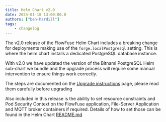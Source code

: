 ```yaml
---
title: Helm Chart v2.0 
date: 2024-01-18 13:00:00.0
authors: ["ben-hardill"]
tags:
    - changelog
---
```


The v2.0 release of the FlowFuse Helm Chart includes a breaking change for deployments making use of the `forge.localPostgresql` setting. This is where the helm chart installs a dedicated PostgreSQL database instance.

With v2.0 we have updated the version of the Bitnami PostgreSQL Helm sub-chart we bundle and the upgrade process will require some manual intervention to ensure things work correctly.

The steps are documented on the [Upgrade instructions](https://flowfuse.com/docs/install/kubernetes/#upgrade) page, please read them carefully before upgrading


Also included in this release is the ability to set resource constraints and Pod Security Context on the FlowFuse application, File-Server Application and MQTT broker containers if required. Details of how to set those can be found in the Helm Chart [README.md](https://github.com/FlowFuse/helm/tree/main/helm/flowforge#readme)